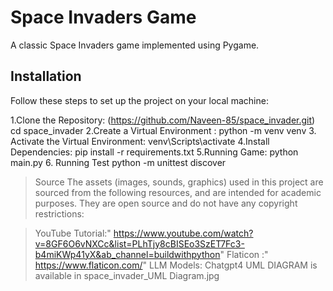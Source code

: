 # Space Invaders Game

A classic Space Invaders game implemented using Pygame.

## Installation

Follow these steps to set up the project on your local machine:

1.Clone the Repository:
 (https://github.com/Naveen-85/space_invader.git)
 cd space_invader
2.Create a Virtual Environment :
     python -m venv venv
3. Activate the Virtual Environment:
     venv\Scripts\activate
 4.Install Dependencies:
     pip install -r requirements.txt 
 5.Running Game:
     python main.py
 6. Running Test
     python -m unittest discover
>Source
The assets (images, sounds, graphics) used in this project are sourced from the following resources, and are intended for academic purposes. They are open source and do not have any copyright restrictions:

>YouTube Tutorial:" https://www.youtube.com/watch?v=8GF6O6vNXCc&list=PLhTjy8cBISEo3SzET7Fc3-b4miKWp41yX&ab_channel=buildwithpython"
Flaticon :" https://www.flaticon.com/"
>LLM Models:
Chatgpt4
>UML DIAGRAM is available in space_invader_UML Diagram.jpg 
 


 
